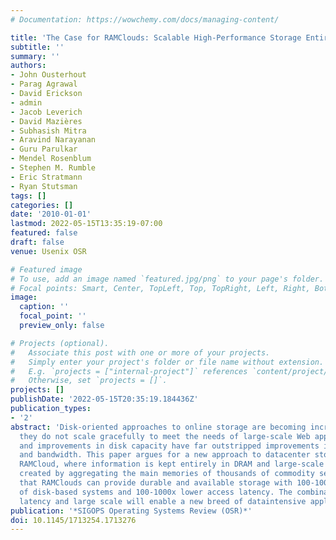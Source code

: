 ```yaml
---
# Documentation: https://wowchemy.com/docs/managing-content/

title: 'The Case for RAMClouds: Scalable High-Performance Storage Entirely in DRAM'
subtitle: ''
summary: ''
authors:
- John Ousterhout
- Parag Agrawal
- David Erickson
- admin
- Jacob Leverich
- David Mazières
- Subhasish Mitra
- Aravind Narayanan
- Guru Parulkar
- Mendel Rosenblum
- Stephen M. Rumble
- Eric Stratmann
- Ryan Stutsman
tags: []
categories: []
date: '2010-01-01'
lastmod: 2022-05-15T13:35:19-07:00
featured: false
draft: false
venue: Usenix OSR

# Featured image
# To use, add an image named `featured.jpg/png` to your page's folder.
# Focal points: Smart, Center, TopLeft, Top, TopRight, Left, Right, BottomLeft, Bottom, BottomRight.
image:
  caption: ''
  focal_point: ''
  preview_only: false

# Projects (optional).
#   Associate this post with one or more of your projects.
#   Simply enter your project's folder or file name without extension.
#   E.g. `projects = ["internal-project"]` references `content/project/deep-learning/index.md`.
#   Otherwise, set `projects = []`.
projects: []
publishDate: '2022-05-15T20:35:19.184436Z'
publication_types:
- '2'
abstract: 'Disk-oriented approaches to online storage are becoming increasingly problematic:
  they do not scale gracefully to meet the needs of large-scale Web applications,
  and improvements in disk capacity have far outstripped improvements in access latency
  and bandwidth. This paper argues for a new approach to datacenter storage called
  RAMCloud, where information is kept entirely in DRAM and large-scale systems are
  created by aggregating the main memories of thousands of commodity servers. We believe
  that RAMClouds can provide durable and available storage with 100-1000x the throughput
  of disk-based systems and 100-1000x lower access latency. The combination of low
  latency and large scale will enable a new breed of dataintensive applications.'
publication: '*SIGOPS Operating Systems Review (OSR)*'
doi: 10.1145/1713254.1713276
---
```

